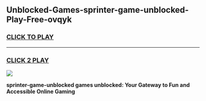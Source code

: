 
## Unblocked-Games-sprinter-game-unblocked-Play-Free-ovqyk
<h3>
<a href="https://premium76.site?title=sprinter-game-unblocked&ref=23A">CLICK TO PLAY</a></h3>
<hr>

<h3>
<a href="https://premium76.site?title=sprinter-game-unblocked&ref=23A">CLICK 2 PLAY</a>
  
</h3>

<a href="https://premium76.site?title=sprinter-game-unblocked&ref=23A"><img src="https://clearcache.store/games.png"></a>


**sprinter-game-unblocked games unblocked: Your Gateway to Fun and Accessible Online Gaming**
